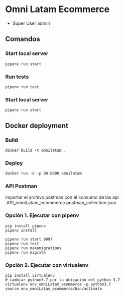 # Omni Latam Ecommerce

* Super User admin

## Comandos

### Start local server

```console
pipenv run start
```

### Run tests

```console
pipenv run test
```

### Start local server

```console
pipenv run start
```

## Docker deployment

### Build

```console
docker build -t omnilatam .
```

### Deploy

```console
docker run -d -p 80:8000 omnilatam
```


### API Postman
importar el archivo postman con el consumo de las api
.API_omniLatam_ecommerce.postman_collection.json

### Opción 1. Ejecutar con pipenv


```console
pip install pipenv
pipenv install

pipenv run start 9097
pipenv run test
pipenv run makemigrations
pipenv run migrate
```

### Opción 2. Ejecutar con virtualenv

```console
pip install virtualenv
# cambiar python3.7 por la ubicación del python 3.7 
virtualenv env_omniLatam_ecommerce -p python3.7
source env_omniLatam_ecommerce/bin/activate
```
